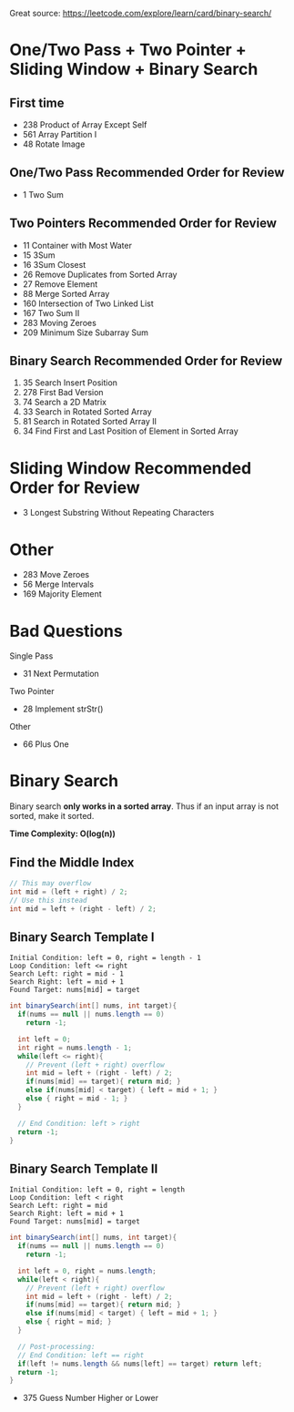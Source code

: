 Great source: https://leetcode.com/explore/learn/card/binary-search/
# One/Two Pass + Two Pointer + Sliding Window + Binary Search
## First time
* 238 Product of Array Except Self
* 561 Array Partition I 
* 48 Rotate Image

## One/Two Pass Recommended Order for Review
* 1 Two Sum

## Two Pointers Recommended Order for Review
* 11 Container with Most Water
* 15 3Sum
* 16 3Sum Closest
* 26 Remove Duplicates from Sorted Array
* 27 Remove Element
* 88 Merge Sorted Array
* 160 Intersection of Two Linked List
* 167 Two Sum II
* 283 Moving Zeroes
* 209 Minimum Size Subarray Sum

## Binary Search Recommended Order for Review
1. 35 Search Insert Position
2. 278 First Bad Version
3. 74	Search a 2D Matrix
4. 33	Search in Rotated Sorted Array
5. 81	Search in Rotated Sorted Array II
6. 34 Find First and Last Position of Element in Sorted Array

# Sliding Window Recommended Order for Review
* 3 Longest Substring Without Repeating Characters   

# Other
* 283 Move Zeroes
* 56 Merge Intervals
* 169 Majority Element

# Bad Questions
Single Pass
* 31 Next Permutation

Two Pointer
* 28 Implement strStr()

Other
* 66 Plus One

# Binary Search
Binary search **only works in a sorted array**. Thus if an input array is not sorted, make it sorted.

**Time Complexity: O(log(n))**

## Find the Middle Index
```java
// This may overflow
int mid = (left + right) / 2;
// Use this instead
int mid = left + (right - left) / 2;
```

## Binary Search Template I
```
Initial Condition: left = 0, right = length - 1
Loop Condition: left <= right
Search Left: right = mid - 1
Search Right: left = mid + 1
Found Target: nums[mid] = target
```
```java
int binarySearch(int[] nums, int target){
  if(nums == null || nums.length == 0)
    return -1;

  int left = 0;
  int right = nums.length - 1;
  while(left <= right){
    // Prevent (left + right) overflow
    int mid = left + (right - left) / 2;
    if(nums[mid] == target){ return mid; }
    else if(nums[mid] < target) { left = mid + 1; }
    else { right = mid - 1; }
  }

  // End Condition: left > right
  return -1;
}
```
## Binary Search Template II
```
Initial Condition: left = 0, right = length
Loop Condition: left < right
Search Left: right = mid
Search Right: left = mid + 1
Found Target: nums[mid] = target
```
```java
int binarySearch(int[] nums, int target){
  if(nums == null || nums.length == 0)
    return -1;

  int left = 0, right = nums.length;
  while(left < right){
    // Prevent (left + right) overflow
    int mid = left + (right - left) / 2;
    if(nums[mid] == target){ return mid; }
    else if(nums[mid] < target) { left = mid + 1; }
    else { right = mid; }
  }

  // Post-processing:
  // End Condition: left == right
  if(left != nums.length && nums[left] == target) return left;
  return -1;
}
```

* 375 Guess Number Higher or Lower
